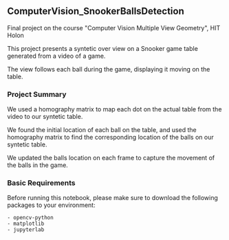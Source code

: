 ## ComputerVision_SnookerBallsDetection

Final project on the course "Computer Vision Multiple View Geometry", HIT Holon

This project presents a syntetic over view on a Snooker game table generated from a video of a game.

The view follows each ball during the game, displaying it moving on the table.

### Project Summary
We used a homography matrix to map each dot on the actual table from the video to our syntetic table.

We found the initial location of each ball on the table, and used the homography matrix to find the corresponding location of the balls on our syntetic table.

We updated the balls location on each frame to capture the movement of the balls in the game.

### Basic Requirements
Before running this notebook, please make sure to download the following packages to your environment:
```
- opencv-python
- matplotlib
- jupyterlab
```
